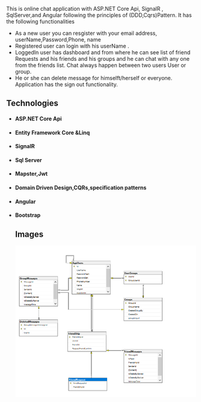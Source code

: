 This is online chat application with ASP.NET Core Api, SignalR , SqlServer,and Angular following the principles of (DDD,Cqrs)Pattern. It has the following functionalities

* As a new user you can resgister with your email address, userName,Password,Phone, name 
* Registered user can login with his userName .
* LoggedIn user has dashboard and from where he can see list of friend Requests and his friends and his groups and he can chat with any one from the friends list. Chat always happen between two users
User or group.
* He or she can delete message  for himselft/herself or everyone.
Application has the sign out functionality.
 ## Technologies
* ####  ASP.NET Core Api
* ####  Entity Framework Core &Linq
* ####  SignalR
* ####  Sql Server
* ####  Mapster,Jwt
* ####  Domain Driven Design,CQRs,specification patterns
* ####  Angular
* ####  Bootstrap
  ## Images
  ![Chat App](/Images/digram.png)
